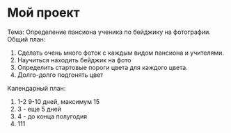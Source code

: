 Мой проект
==
Тема:
Определение пансиона ученика по бейджику на фотографии.
Общий план:
1. Сделать очень много фоток c каждым видом пансиона и учителями.
2. Научиться находить бейджик на фото
3. Определить стартовые пороги цвета для каждого цвета.
4. Долго-долго подгонять цвет

Календарный план:
1. 1-2 9-10 дней, максимум 15
2. 3 - еще 5 дней
3. 4 - до конца полугодия
4. 111